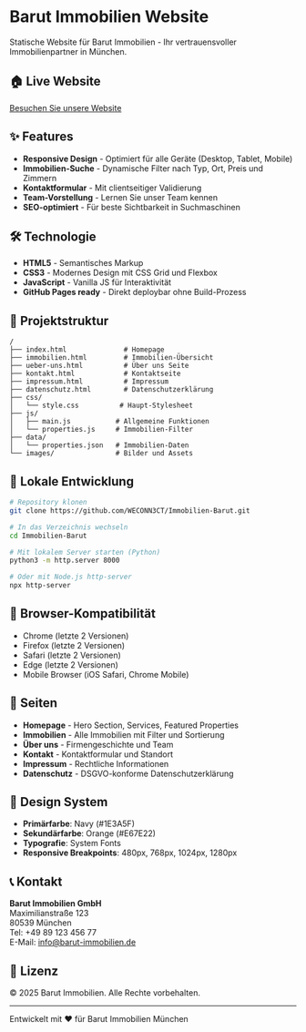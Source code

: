 # Barut Immobilien Website

Statische Website für Barut Immobilien - Ihr vertrauensvoller Immobilienpartner in München.

## 🏠 Live Website
[Besuchen Sie unsere Website](https://weconn3ct.github.io/Immobilien-Barut/)

## ✨ Features
- **Responsive Design** - Optimiert für alle Geräte (Desktop, Tablet, Mobile)
- **Immobilien-Suche** - Dynamische Filter nach Typ, Ort, Preis und Zimmern
- **Kontaktformular** - Mit clientseitiger Validierung
- **Team-Vorstellung** - Lernen Sie unser Team kennen
- **SEO-optimiert** - Für beste Sichtbarkeit in Suchmaschinen

## 🛠 Technologie
- **HTML5** - Semantisches Markup
- **CSS3** - Modernes Design mit CSS Grid und Flexbox
- **JavaScript** - Vanilla JS für Interaktivität
- **GitHub Pages ready** - Direkt deploybar ohne Build-Prozess

## 📂 Projektstruktur
```
/
├── index.html              # Homepage
├── immobilien.html         # Immobilien-Übersicht
├── ueber-uns.html          # Über uns Seite
├── kontakt.html            # Kontaktseite
├── impressum.html          # Impressum
├── datenschutz.html        # Datenschutzerklärung
├── css/
│   └── style.css          # Haupt-Stylesheet
├── js/
│   ├── main.js           # Allgemeine Funktionen
│   └── properties.js     # Immobilien-Filter
├── data/
│   └── properties.json   # Immobilien-Daten
└── images/               # Bilder und Assets
```

## 🚀 Lokale Entwicklung
```bash
# Repository klonen
git clone https://github.com/WECONN3CT/Immobilien-Barut.git

# In das Verzeichnis wechseln
cd Immobilien-Barut

# Mit lokalem Server starten (Python)
python3 -m http.server 8000

# Oder mit Node.js http-server
npx http-server
```

## 📱 Browser-Kompatibilität
- Chrome (letzte 2 Versionen)
- Firefox (letzte 2 Versionen)
- Safari (letzte 2 Versionen)
- Edge (letzte 2 Versionen)
- Mobile Browser (iOS Safari, Chrome Mobile)

## 📄 Seiten
- **Homepage** - Hero Section, Services, Featured Properties
- **Immobilien** - Alle Immobilien mit Filter und Sortierung
- **Über uns** - Firmengeschichte und Team
- **Kontakt** - Kontaktformular und Standort
- **Impressum** - Rechtliche Informationen
- **Datenschutz** - DSGVO-konforme Datenschutzerklärung

## 🎨 Design System
- **Primärfarbe**: Navy (#1E3A5F)
- **Sekundärfarbe**: Orange (#E67E22)
- **Typografie**: System Fonts
- **Responsive Breakpoints**: 480px, 768px, 1024px, 1280px

## 📞 Kontakt
**Barut Immobilien GmbH**  
Maximilianstraße 123  
80539 München  
Tel: +49 89 123 456 77  
E-Mail: info@barut-immobilien.de

## 📜 Lizenz
© 2025 Barut Immobilien. Alle Rechte vorbehalten.

---
Entwickelt mit ❤️ für Barut Immobilien München
